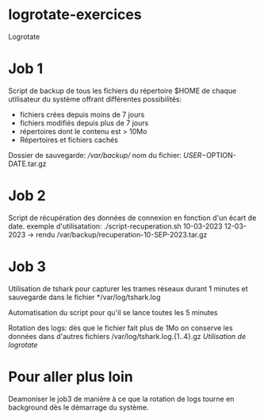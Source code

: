 # logrotate-exercices
Logrotate

# Job 1
Script de backup de tous les fichiers du répertoire $HOME
de chaque utilisateur du système offrant différentes possibilités:
- fichiers crées depuis moins de 7 jours
- fichiers modifiés depuis plus de 7 jours
- répertoires dont le contenu est > 10Mo
- Répertoires et fichiers cachés

Dossier de sauvegarde: */var/backup/*
nom du fichier: $USER-$OPTION-DATE.tar.gz

# Job 2
Script de récupération des données de connexion en fonction d'un écart de date.
exemple d'utilisatation:
./script-recuperation.sh 10-03-2023 12-03-2023
-> rendu /var/backup/recuperation-10-SEP-2023.tar.gz

# Job 3
Utilisation de tshark pour capturer les trames réseaux durant
1 minutes et sauvegarde dans le fichier */var/log/tshark.log

Automatisation du script pour qu'il se lance toutes les 5 minutes

Rotation des logs: dès que le fichier fait plus de 1Mo on conserve les
données dans d'autres fichiers /var/log/tshark.log.{1..4}.gz
*Utilisation de logrotate*

# Pour aller plus loin
Deamoniser le job3 de manière à ce que la rotation de logs
tourne en background dès le démarrage du système.
